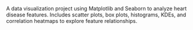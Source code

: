 A data visualization project using Matplotlib and Seaborn to analyze heart disease features. Includes scatter plots, box plots, histograms, KDEs, and correlation heatmaps to explore feature relationships.

